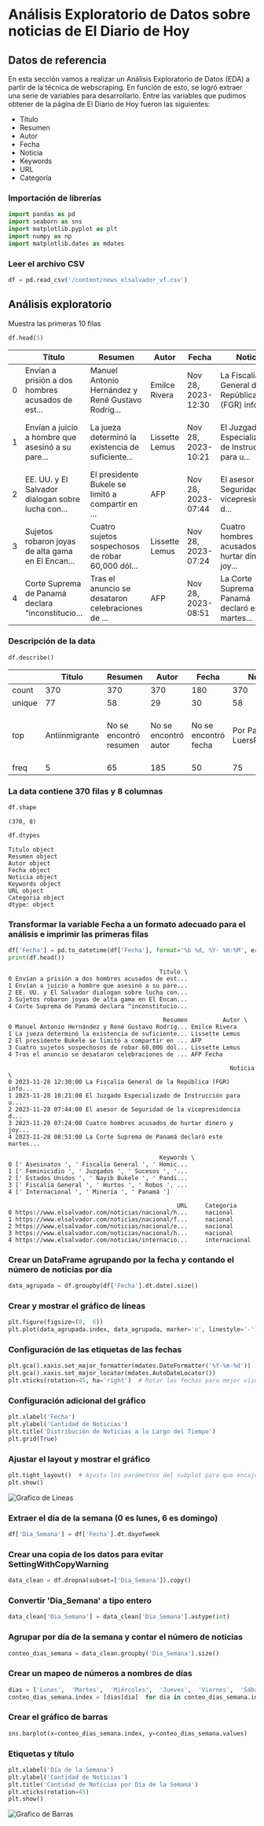 
# Análisis Exploratorio de Datos sobre noticias de El Diario de Hoy
## Datos de referencia
En esta sección vamos a realizar un Análisis Exploratorio de Datos (EDA) a partir de la técnica de webscraping. En función de esto, se logró extraer una serie de variables para desarrollarlo. Entre las variables que pudimos obtener de la página de El Diario de Hoy fueron las siguientes:

* Título
* Resumen
* Autor
* Fecha
* Noticia
* Keywords
* URL
* Categoría
### Importación de librerías
````python
import pandas as pd
import seaborn as sns
import matplotlib.pyplot as plt
import numpy as np
import matplotlib.dates as mdates
````
### Leer el archivo CSV
````python
df = pd.read_csv('/content/news_elsalvador_vf.csv')
````
## Análisis exploratorio
Muestra las primeras 10 filas
````python
df.head(5)
````

|| Titulo | Resumen | Autor |  Fecha | Noticia | Keywords | URL | Categoria |
|---|---|---|---|---|---|---|---|---|
|  0 |  Envían a prisión a dos hombres acusados de est... |  Manuel Antonio Hernández y René Gustavo Rodríg... |  Emilce Rivera |  Nov 28, 2023- 12:30 |  La Fiscalía General de la República (FGR) info... |  [' Asesinatos ', ' Fiscalía General ', ' Homic... |  https://www.elsalvador.com/noticias/nacional/h... |  nacional | 
| 1 | Envían a juicio a hombre que asesinó a su pare... | La jueza determinó la existencia de suficiente... | Lissette Lemus | Nov 28, 2023- 10:21|El Juzgado Especializado de Instrucción para u... | [' Feminicidio ', ' Juzgados ', ' Sucesos ', '... | https://www.elsalvador.com/noticias/nacional/f... | nacional |
|2|EE. UU. y El Salvador dialogan sobre lucha con...|El presidente Bukele se limitó a compartir en ...|AFP|Nov 28, 2023- 07:44|El asesor de Seguridad de la vicepresidencia d...|[' Estados Unidos ', ' Nayib Bukele ', ' Pandi...|https://www.elsalvador.com/noticias/nacional/e...|nacional|
|3|Sujetos robaron joyas de alta gama en El Encan...|Cuatro sujetos sospechosos de robar 60,000 dól...|Lissette Lemus|Nov 28, 2023- 07:24|Cuatro hombres acusados de hurtar dinero y joy...|[' Fiscalía General ', ' Hurtos ', ' Robos ', ...|https://www.elsalvador.com/noticias/nacional/h...|nacional|
|4|Corte Suprema de Panamá declara "inconstitucio...|Tras el anuncio se desataron celebraciones de ...|AFP|Nov 28, 2023- 08:51|La Corte Suprema de Panamá declaró este martes...|[' Internacional ', ' Minería ', ' Panamá ']|https://www.elsalvador.com/noticias/internacio...|internacional|

### Descripción de la data
````python
df.describe()
````
| |Titulo|Resumen|Autor|Fecha|Noticia|Keywords|URL|Categoria|
|---|---|---|---|---|---|---|---|---|
|count|370|370|370|180|370|370|370|370|
|unique|77|58|29|30|58|67|77|14|
|top|Antiinmigrante|No se encontró resumen|No se encontró autor|No se encontró fecha|Por Paolo LuersPeriodista|[' Las Cartas De Paolo Lüers ', ' Opinión ']|https://www.elsalvador.com/opinion/caricaturas...|caricaturas|
|freq|5|65|185|50|75|35|5|50|
### La data contiene 370 filas y 8 columnas
````python
df.shape
````
````
(370, 8)
````
````python
df.dtypes
````
````
Titulo object
Resumen object 
Autor object 
Fecha object 
Noticia object 
Keywords object 
URL object 
Categoria object 
dtype: object
````
### Transformar la variable Fecha a un formato adecuado para el análisis e imprimir las primeras filas  
````python
df['Fecha'] = pd.to_datetime(df['Fecha'], format='%b %d, %Y- %H:%M', errors='coerce')
print(df.head())
````
````
                                           Titulo \ 
0 Envían a prisión a dos hombres acusados de est... 
1 Envían a juicio a hombre que asesinó a su pare... 
2 EE. UU. y El Salvador dialogan sobre lucha con... 
3 Sujetos robaron joyas de alta gama en El Encan... 
4 Corte Suprema de Panamá declara "inconstitucio... 

                                            Resumen          Autor \ 
0 Manuel Antonio Hernández y René Gustavo Rodríg... Emilce Rivera 
1 La jueza determinó la existencia de suficiente... Lissette Lemus 
2 El presidente Bukele se limitó a compartir en ... AFP 
3 Cuatro sujetos sospechosos de robar 60,000 dól... Lissette Lemus 
4 Tras el anuncio se desataron celebraciones de ... AFP Fecha 

                                                               Noticia \ 
0 2023-11-28 12:30:00 La Fiscalía General de la República (FGR) info... 
1 2023-11-28 10:21:00 El Juzgado Especializado de Instrucción para u... 
2 2023-11-28 07:44:00 El asesor de Seguridad de la vicepresidencia d... 
3 2023-11-28 07:24:00 Cuatro hombres acusados de hurtar dinero y joy... 
4 2023-11-28 08:51:00 La Corte Suprema de Panamá declaró este martes... 

                                           Keywords \ 
0 [' Asesinatos ', ' Fiscalía General ', ' Homic... 
1 [' Feminicidio ', ' Juzgados ', ' Sucesos ', '... 
2 [' Estados Unidos ', ' Nayib Bukele ', ' Pandi... 
3 [' Fiscalía General ', ' Hurtos ', ' Robos ', ... 
4 [' Internacional ', ' Minería ', ' Panamá '] 

                                                URL		Categoria 
0 https://www.elsalvador.com/noticias/nacional/h... 	nacional 
1 https://www.elsalvador.com/noticias/nacional/f... 	nacional 
2 https://www.elsalvador.com/noticias/nacional/e... 	nacional 
3 https://www.elsalvador.com/noticias/nacional/h... 	nacional 
4 https://www.elsalvador.com/noticias/internacio... 	internacional
````
### Crear un DataFrame agrupando por la fecha y contando el número de noticias por día
````python
data_agrupada = df.groupby(df['Fecha'].dt.date).size()
````
 ### Crear y mostrar el gráfico de líneas
````python
plt.figure(figsize=(8,  6))
plt.plot(data_agrupada.index, data_agrupada, marker='o', linestyle='-')
````
  ### Configuración de las etiquetas de las fechas
````python
plt.gca().xaxis.set_major_formatter(mdates.DateFormatter('%Y-%m-%d'))
plt.gca().xaxis.set_major_locator(mdates.AutoDateLocator())
plt.xticks(rotation=45, ha='right')  # Rotar las fechas para mejor visualización
````
### Configuración adicional del gráfico
````python
plt.xlabel('Fecha')
plt.ylabel('Cantidad de Noticias')
plt.title('Distribución de Noticias a lo Largo del Tiempo')
plt.grid(True)
````  
### Ajustar el layout y mostrar el gráfico
````python
plt.tight_layout()  # Ajusta los parámetros del subplot para que encaje en el área del gráfico
plt.show()
````
![Grafico de Lineas](img/grafico-1.jpg)

### Extraer el día de la semana (0 es lunes, 6 es domingo)
````python
df['Dia_Semana'] = df['Fecha'].dt.dayofweek
````  
### Crear una copia de los datos para evitar SettingWithCopyWarning
````python
data_clean = df.dropna(subset=['Dia_Semana']).copy()
```` 
### Convertir 'Dia_Semana' a tipo entero
````python
data_clean['Dia_Semana'] = data_clean['Dia_Semana'].astype(int)
````  
### Agrupar por día de la semana y contar el número de noticias
````python
conteo_dias_semana = data_clean.groupby('Dia_Semana').size()
````  
### Crear un mapeo de números a nombres de días
````python
dias = ['Lunes',  'Martes',  'Miércoles',  'Jueves',  'Viernes',  'Sábado',  'Domingo']
conteo_dias_semana.index = [dias[dia]  for dia in conteo_dias_semana.index]
````  
### Crear el gráfico de barras
````python
sns.barplot(x=conteo_dias_semana.index, y=conteo_dias_semana.values)
````  
### Etiquetas y título
````python
plt.xlabel('Día de la Semana')
plt.ylabel('Cantidad de Noticias')
plt.title('Cantidad de Noticias por Día de la Semana')
plt.xticks(rotation=45)
plt.show()
````
![Grafico de Barras](img/grafico-2.jpg)
